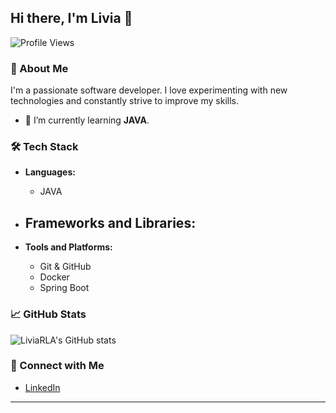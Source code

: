 ## Hi there, I'm Livia 👋

![Profile Views](https://komarev.com/ghpvc/?username=LiviaRLA&color=blue)

### 🌟 About Me 
I'm a passionate software developer. I love experimenting with new technologies and constantly strive to improve my skills.

- 🌱 I’m currently learning **JAVA**.
<!--
- 💼 I’m looking to collaborate on **open-source projects**.
- 📝 I regularly write articles on [your blog](https://yourbloglink.com).
- 📫 How to reach me: **[your email](mailto:youremail@example.com)**.
- ⚡ Fun fact: I enjoy **[insert a fun fact about yourself]**.
-->
### 🛠 Tech Stack
- **Languages:** 
  - JAVA

- **Frameworks and Libraries:** 
  - 

- **Tools and Platforms:** 
  - Git & GitHub
  - Docker
  - Spring Boot

### 📈 GitHub Stats
![LiviaRLA's GitHub stats](https://github-readme-stats.vercel.app/api?username=LiviaRLA&show_icons=true&theme=radical)


### 🔗 Connect with Me
- [LinkedIn](https://www.linkedin.com/in/livia-alves42/)
<!--
- [Twitter](https://twitter.com/yourprofile)
- [Personal Website](https://yourwebsite.com)
-->
---

<!--
Here are some ideas to get you started:

- 🔭 I’m currently working on ...
- 🌱 I’m currently learning ...
- 👯 I’m looking to collaborate on ...
- 🤔 I’m looking for help with ...
- 💬 Ask me about ...
- 📫 How to reach me: ...
- 😄 Pronouns: ...
- ⚡ Fun fact: ...
-->
